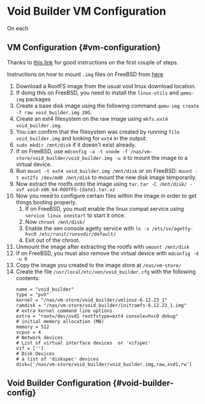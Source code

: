 # Void Builder VM Configuration

On each 
## VM Configuration {#vm-configuration}

Thanks to [this link](https://trent.utfs.org/wiki/Void_Linux#Xen_DomU) for good instructions on the first couple of steps.

Instructions on how to mount `.img` files on FreeBSD from [here](https://gist.github.com/yzgyyang/4965d5673b5c79c644a695dd75fa8e05)

1.	Download a RootFS image from the usual void linux download location.
2.	If doing this on FreeBSD, you need to install the `linux-utils` and `qemu-img` packages
3.	Create a base disk image using the following command `qemu-img create -f raw void_builder.img 20G`.
4.	Create an ext4 filesystem on the raw image using `mkfs.ext4 void_builder.img`.
5.	You can confirm that the filesystem was created by running `file void_builder.img` and looking for `ext4` in the output.
6.	`sudo mkdir /mnt/disk` if it doesn't exist already.
7.	If on FreeBSD, use `mdconfig -a -t vnode -f /nas/vm-store/void_builder/void_builder.img -u 0` to mount the image to a virtual device.
8.	Run `mount -t ext4 void_builder.img /mnt/disk` or on FreeBSD: `mount -t ext2fs /dev/md0 /mnt/disk` to mount the new disk image temporarily.
9.	Now extract the rootfs onto the image using `tar`. `tar -C /mnt/disk/ -xvf void-x86_64-ROOTFS-{date}.tar.xz`
10.	Now you need to configure certain files within the image in order to get things booting properly.
	1.	If on FreeBSD, you must enable the linux compat service using `service linux onestart` to start it once.
	2.	Now `chroot /mnt/disk/`
 	3.	Enable the xen console agetty service with `ln -s /etc/sv/agetty-hvc0 /etc/runit/runsvdir/default/`
	4.	Exit out of the chroot.
11.	Unmount the image after extracting the rootfs with `umount /mnt/disk`
12.	If on FreeBSD, you must also remove the virtual device with `mdconfig -d -u 0`
13.	Copy the image you created to the image store at `/nas/vm-store/`
14.	Create the file `/usr/local/etc/xen/void_builder.cfg` with the following contents:
    ```config
    name = "void_builder"
    type = "pvh"
    kernel = "/nas/vm-store/void_builder/vmlinuz-6.12.23_1"
    ramdisk = "/nas/vm-store/void_builder/initramfs-6.12.23_1.img"
    # extra kernel command line options
    extra = "root=/dev/xvd1 rootfstype=ext4 console=hvc0 debug"
    # initial memory allocation (MB)
    memory = 512
    vcpus = 4
    # Network devices
    # List of virtual interface devices  or 'vifspec'
    vif = ['']
    # Disk Devices
    # a list of 'diskspec' devices
    disk=['/nas/vm-store/void_builder/void_builder.img,raw,xvd1,rw']
    ```

## Void Builder Configuration {#void-builder-config}
